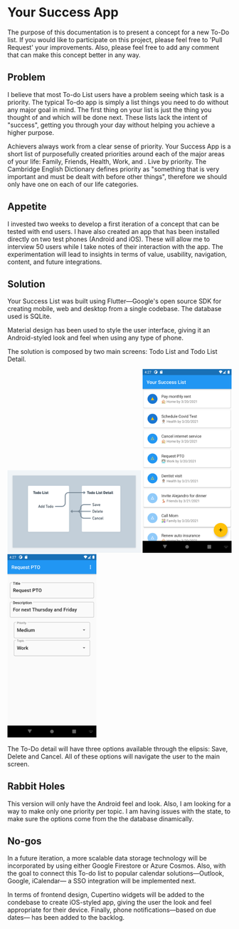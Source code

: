 # Your Success App

The purpose of this documentation is to present a concept for a new To-Do list. If you would like to participate on this project, please feel free to 'Pull Request' your improvements. Also, please feel free to add any comment that can make this concept better in any way.

## Problem

I believe that most To-do List users have a problem seeing which task is a priority. The typical To-do app is simply a list things you need to do without any major goal in mind. The first thing on your list is just the thing you thought of and which will be done next. These lists lack the intent of "success", getting you through your day without helping you achieve a higher purpose.

Achievers always work from a clear sense of priority. Your Success App is a short list of purposefully created priorities around each of the major areas of your life: Family, Friends, Health, Work, and . Live by priority. The Cambridge English Dictionary defines priority as "something that is very important and must be dealt with before other things", therefore we should only have one on each of our life categories.

## Appetite

I invested two weeks to develop a first iteration of a concept that can be tested with end users. I have also created an app that has been installed directly on two test phones (Android and iOS). These will allow me to interview 50 users while I take notes of their interaction with the app. The experimentation will lead to insights in terms of value, usability, navigation, content, and future integrations.

## Solution

Your Success List was built using Flutter—Google's open source SDK for creating mobile, web and desktop from a single codebase. The database used is SQLite.  

Material design has been used to style the user interface, giving it an Android-styled look and feel when using any type of phone. 
 
The solution is composed by two main screens: Todo List and Todo List Detail.

<img src="/lib/images/sketch%201.0.png" width="300">
<img src="./lib/images/Todo%20List%201.0.png" width="200">
<img src="./lib/images/Todo%20Detail%201.0.png" width="200">

The To-Do detail will have three options available through the elipsis: Save, Delete and Cancel. All of these options will navigate the user to the main screen.

## Rabbit Holes

This version will only have the Android feel and look. Also, I am looking for a way to make only one priority per topic. I am having issues with the state, to make sure the options come from the the database dinamically. 

## No-gos

In a future iteration, a more scalable data storage technology will be incorporated by using either Google Firestore or Azure Cosmos. Also, with the goal to connect this To-do list to popular calendar solutions—Outlook, Google, iCalendar— a SSO integration will be implemented next.

In terms of frontend design, Cupertino widgets will be added to the condebase to create iOS-styled app, giving the user the look and feel appropriate for their device. Finally, phone notifications—based on due dates— has been added to the backlog.






